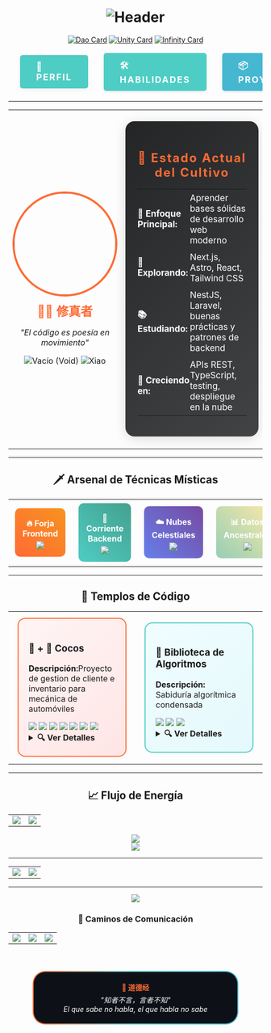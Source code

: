 <h1>
<div align="center">
<img src="https://readme-typing-svg.herokuapp.com?font=Orbitron&size=45&pause=1000&color=FF6B35&center=true&vCenter=true&width=700&lines=道德经+%7C+DAO+DE+JING;SANDRO+TOLEDO+%7C+修真者;EL+CAMINO+DEL+CÓDIGO" alt="Header"/>
</div>
</h1>

<!-- Filosofía del Dao -->
<div align="center">

[![Dao Card](https://img.shields.io/badge/道生一-Del_Vacío_nace_la_Unidad-FF6B35?style=for-the-badge&logo=yin-yang&logoColor=white)](https://github.com/sstoledo)
[![Unity Card](https://img.shields.io/badge/一生二-De_la_Unidad_nace_la_Dualidad-4ECDC4?style=for-the-badge&logo=lightning&logoColor=white)](https://github.com/sstoledo)
[![Infinity Card](https://img.shields.io/badge/二生三-De_la_Dualidad_nace_Todo-667eea?style=for-the-badge&logo=infinity&logoColor=white)](https://github.com/sstoledo)

</div>

<!-- Navegación tipo botón moderno -->
<div align="center">

<table style="border-collapse:separate; border-spacing:15px 0;">
  <tr>
    <td>
      <a href="#🗡️-arsenal-de-técnicas-místicas" style="text-decoration:none;">
        <div style="background:#4ECDC4; color:#fff; font-weight:bold; letter-spacing:2px; border-radius:5px; padding:12px 32px; font-size:1.1em; box-shadow:0 2px 8px #0001; display:flex; align-items:center; gap:8px;">
          👤 PERFIL
        </div>
      </a>
    </td>
    <td>
      <a href="#🗡️-arsenal-de-técnicas-místicas" style="text-decoration:none;">
        <div style="background:#4ECDC4; color:#fff; font-weight:bold; letter-spacing:2px; border-radius:5px; padding:12px 32px; font-size:1.1em; box-shadow:0 2px 8px #0001; display:flex; align-items:center; gap:8px;">
          🛠️ HABILIDADES
        </div>
      </a>
    </td>
    <td>
      <a href="#🏯-templos-de-código" style="text-decoration:none;">
        <div style="background:#45B7D1; color:#fff; font-weight:bold; letter-spacing:2px; border-radius:5px; padding:12px 32px; font-size:1.1em; box-shadow:0 2px 8px #0001; display:flex; align-items:center; gap:8px;">
          📦 PROYECTOS
        </div>
      </a>
    </td>
    <td>
      <a href="#🌸-caminos-de-comunicación" style="text-decoration:none;">
        <div style="background:#96CEB4; color:#222; font-weight:bold; letter-spacing:2px; border-radius:5px; padding:12px 32px; font-size:1.1em; box-shadow:0 2px 8px #0001; display:flex; align-items:center; gap:8px;">
          ✉️ CONTACTO
        </div>
      </a>
    </td>
  </tr>
</table>

</div>

---

<!-- Card de perfil con HTML -->
<div align="center">
<table width="100%">
<tr>
<td width="40%">

<div align="center">
<img src="https://github.com/sstoledo.png" width="200" style="border-radius: 50%; border: 4px solid #FF6B35;"/>

<h2 style="color: #FF6B35; margin: 10px 0;">
🧘‍♂️ 修真者
</h2>

<p><em>"El código es poesía en movimiento"</em></p>

<div>
<img src="https://img.shields.io/badge/Nivel-空-FFD700?style=flat-square" title="Vacío (Void)"/>
<img src="https://img.shields.io/badge/Secta-萧-8A2BE2?style=flat-square" title="Xiao"/>
</div>

</div>

</td>
<td width="60%">

<!-- Panel de estado con HTML -->
<div style="background: linear-gradient(135deg, #232526 0%, #414345 100%); border-radius: 18px; padding: 24px; box-shadow: 0 4px 24px #0002; margin: 20px 0;">
  <h3 style="color: #FF6B35; text-align:center; letter-spacing:2px; font-size:1.5em; margin-bottom: 18px;">
    🌟 Estado Actual del Cultivo
  </h3>
  <table width="100%" style="color: #fff; font-size:1.08em;">
    <tr>
      <td style="padding: 6px 0;"><strong>🎯 Enfoque Principal:</strong></td>
      <td style="padding: 6px 0;">Aprender bases sólidas de desarrollo web moderno</td>
    </tr>
    <tr>
      <td style="padding: 6px 0;"><strong>🔬 Explorando:</strong></td>
      <td style="padding: 6px 0;">Next.js, Astro, React, Tailwind CSS</td>
    </tr>
    <tr>
      <td style="padding: 6px 0;"><strong>📚 Estudiando:</strong></td>
      <td style="padding: 6px 0;">NestJS, Laravel, buenas prácticas y patrones de backend</td>
    </tr>
    <tr>
      <td style="padding: 6px 0;"><strong>🌱 Creciendo en:</strong></td>
      <td style="padding: 6px 0;">APIs REST, TypeScript, testing, despliegue en la nube</td>
    </tr>
  </table>
</div>

</td>
</tr>
</table>
</div>

---

<!-- Sección de habilidades con layout web -->
<h2 align="center">🗡️ Arsenal de Técnicas Místicas</h2>

<table width="100%">
<tr>
<td width="25%" align="center">

<div style="background: linear-gradient(45deg, #FF6B35, #F7931E); padding: 15px; border-radius: 10px; margin: 5px;">
<h4 style="color: white; margin: 5px 0;">🔥 Forja Frontend</h4>
<img src="https://skillicons.dev/icons?i=react,nextjs,astro,typescript,tailwind" />
</div>

</td>
<td width="25%" align="center">

<div style="background: linear-gradient(45deg, #4ECDC4, #44A08D); padding: 15px; border-radius: 10px; margin: 5px;">
<h4 style="color: white; margin: 5px 0;">🌊 Corriente Backend</h4>
<img src="https://skillicons.dev/icons?i=nodejs,nestjs,laravel,spring,java" />
</div>

</td>
<td width="25%" align="center">

<div style="background: linear-gradient(45deg, #667eea, #764ba2); padding: 15px; border-radius: 10px; margin: 5px;">
<h4 style="color: white; margin: 5px 0;">☁️ Nubes Celestiales</h4>
<img src="https://skillicons.dev/icons?i=docker,kubernetes,aws,gcp" />
</div>

</td>
<td width="25%" align="center">

<div style="background: linear-gradient(45deg, #96CEB4, #FFEAA7); padding: 15px; border-radius: 10px; margin: 5px;">
<h4 style="color: white; margin: 5px 0;">📊 Datos Ancestrales</h4>
<img src="https://skillicons.dev/icons?i=postgresql,mysql,redis" />
</div>

</td>
</tr>
</table>

---

<!-- Proyectos como cards HTML -->
<h2 align="center">🏯 Templos de Código</h2>

<div align="center">
<table>
<tr>
<td width="50%">

<div style="border: 2px solid #FF6B35; border-radius: 15px; padding: 20px; margin: 10px; background: linear-gradient(135deg, #FFF5F5, #FFE5E5);">

<h3>🚗 + 🔧 Cocos</h3>

<p><strong>Descripción:</strong>Proyecto de gestion de cliente e inventario para mecánica de automóviles</p>

<div>
  <img src="https://img.shields.io/badge/NestJS-E0234E?style=flat-square&logo=nestjs&logoColor=white"/>
  <img src="https://img.shields.io/badge/Next.js-000000?style=flat-square&logo=nextdotjs&logoColor=white"/>
  <img src="https://img.shields.io/badge/TypeScript-3178C6?style=flat-square&logo=typescript&logoColor=white"/>
  <img src="https://img.shields.io/badge/PostgreSQL-4169E1?style=flat-square&logo=postgresql&logoColor=white"/>
  <img src="https://img.shields.io/badge/Hostinger-3066FF?style=flat-square&logo=hostinger&logoColor=white"/>
  <img src="https://img.shields.io/badge/Docker-2496ED?style=flat-square&logo=docker&logoColor=white"/>
  <img src="https://img.shields.io/badge/Linux-FCC624?style=flat-square&logo=linux&logoColor=black"/>
</div>

<details>
<summary><strong>🔍 Ver Detalles</strong></summary>
<br>
<ul>
<li>Arquitectura hexagonal</li>
<li>Despliegue en la nube</li>
<li>Pronto mas cosas</li>
</ul>
</details>

</div>

</td>
<td width="50%">

<div style="border: 2px solid #4ECDC4; border-radius: 15px; padding: 20px; margin: 10px; background: linear-gradient(135deg, #F0FDFF, #E5F9FC);">

<h3>🌙 Biblioteca de Algoritmos</h3>

<p><strong>Descripción:</strong> Sabiduría algorítmica condensada</p>

<div>
<img src="https://img.shields.io/badge/Python-3776AB?style=flat-square&logo=python&logoColor=white"/>
<img src="https://img.shields.io/badge/Rust-000000?style=flat-square&logo=rust&logoColor=white"/>
<img src="https://img.shields.io/badge/TypeScript-3178C6?style=flat-square&logo=typescript&logoColor=white"/>
</div>

<details>
<summary><strong>🔍 Ver Detalles</strong></summary>
<br>
<ul>
<li>Estructuras de datos avanzadas</li>
<li>Algoritmos de optimización</li>
<li>Patrones de diseño</li>
<li>Benchmarks y análisis</li>
</ul>
</details>

</div>

</td>
</tr>
</table>
</div>

---

<!-- Sección de actividad con gráficos -->
<h2 align="center">📈 Flujo de Energía</h2>

<div align="center">
<table>
<tr>
<td width="50%">
<img src="https://github-readme-stats-sigma-five.vercel.app/api?username=sstoledo&show_icons=true&theme=radical&include_all_commits=true&count_private=true&hide_border=true&show_all_commits=true"/>
</td>
<td width="50%">
<img src="https://streak-stats.demolab.com?user=sstoledo&theme=radical&hide_border=true&background=0d1117&stroke=FF6B35&ring=4ECDC4&fire=FF6B35&currStreakLabel=4ECDC4&sideLabels=4ECDC4&dates=FFFFFF"/>
</td>
</tr>
</table>
</div>

<!-- Activity Graph más preciso -->
<div align="center">
<img src="https://github-readme-activity-graph.vercel.app/graph?username=sstoledo&bg_color=0d1117&color=4ECDC4&line=FF6B35&point=FFFFFF&area=true&hide_border=true&custom_title=Contribution%20Activity"/>
</div>

<!-- Alternativa: Profile Summary Cards (más preciso) -->
<div align="center">
<img src="https://github-profile-summary-cards.vercel.app/api/cards/profile-details?username=sstoledo&theme=radical"/>
</div>

---

<div align="center">
<table>
<tr>
<td width="50%">
<!-- Cambiar a Profile Summary Cards -->
<img src="https://github-profile-summary-cards.vercel.app/api/cards/stats?username=sstoledo&theme=radical"/>
</td>
<td width="50%">
<!-- Streak Stats (más preciso) -->
<img src="https://streak-stats.demolab.com?user=sstoledo&theme=radical&hide_border=true&background=0d1117&stroke=FF6B35&ring=4ECDC4&fire=FF6B35&currStreakLabel=4ECDC4"/>
</td>
</tr>
</table>
</div>

---

<!-- Footer con estilo web -->
<div align="center">
<img src="https://capsule-render.vercel.app/api?type=waving&color=gradient&customColorList=12&height=100&section=footer"/>

<h3>🌸 Caminos de Comunicación</h3>

<table>
<tr>
<td align="center">
<a href="mailto:tu-email@dominio.com">
<img src="https://img.shields.io/badge/Email-FF6B35?style=for-the-badge&logo=gmail&logoColor=white"/>
</a>
</td>
<td align="center">
<a href="https://linkedin.com/in/tu-perfil">
<img src="https://img.shields.io/badge/LinkedIn-4ECDC4?style=for-the-badge&logo=linkedin&logoColor=white"/>
</a>
</td>
<td align="center">
<a href="https://twitter.com/tu-usuario">
<img src="https://img.shields.io/badge/Twitter-45B7D1?style=for-the-badge&logo=twitter&logoColor=white"/>
</a>
</td>
</tr>
</table>

<br>

<div style="background: linear-gradient(90deg, #FF6B35, #4ECDC4, #45B7D1); padding: 2px; border-radius: 25px; margin: 20px auto; width: 80%;">
<div style="background: #0d1117; padding: 15px; border-radius: 23px; text-align: center;">
<h4 style="color: #FF6B35; margin: 5px 0;">💫 道德经</h4>
<p style="color: #FFFFFF; font-style: italic; margin: 5px 0;">
"知者不言，言者不知"<br>
<em>El que sabe no habla, el que habla no sabe</em>
</p>
</div>
</div>

</div>
